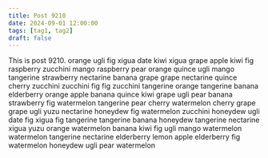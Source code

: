 ```yaml
---
title: Post 9210
date: 2024-09-01 12:00:00
tags: [tag1, tag2]
draft: false
---
```

This is post 9210.
orange
ugli
fig
xigua
date
kiwi
xigua
grape
apple
kiwi
fig
raspberry
zucchini
mango
raspberry
pear
orange
quince
ugli
mango
tangerine
strawberry
nectarine
banana
grape
grape
nectarine
quince
cherry
zucchini
zucchini
fig
fig
zucchini
tangerine
orange
tangerine
banana
elderberry
orange
apple
banana
quince
kiwi
grape
ugli
pear
banana
strawberry
fig
watermelon
tangerine
pear
cherry
watermelon
cherry
grape
grape
ugli
yuzu
nectarine
honeydew
fig
watermelon
zucchini
honeydew
ugli
date
fig
xigua
fig
tangerine
tangerine
banana
honeydew
tangerine
nectarine
xigua
yuzu
orange
watermelon
banana
kiwi
fig
ugli
mango
watermelon
watermelon
tangerine
nectarine
elderberry
lemon
apple
elderberry
fig
watermelon
honeydew
ugli
pear
watermelon

